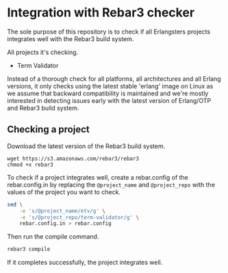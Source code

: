 # Integration with Rebar3 checker

The sole purpose of this repository is to check if all Erlangsters projects
integrates well with the Rebar3 build system.

All projects it's checking.

- Term Validator

Instead of a thorough check for all platforms, all architectures and all
Erlang versions, it only checks using the latest stable 'erlang' image on Linux
as we assume that backward compatibility is maintained and we're mostly
interested in detecting issues early with the latest version of Erlang/OTP and
Rebar3 build system.

## Checking a project

Download the latest version of the Rebar3 build system.

```
wget https://s3.amazonaws.com/rebar3/rebar3
chmod +x rebar3
```

To check if a project integrates well, create a rebar.config of the
rebar.config.in by replacing the `@project_name` and `@project_repo` with the
values of the project you want to check.

```sh
sed \
    -e 's/@project_name/etv/g' \
    -e 's/@project_repo/term-validator/g' \
    rebar.config.in > rebar.config
```

Then run the compile command.

```sh
rebar3 compile
```

If it completes successfully, the project integrates well.
